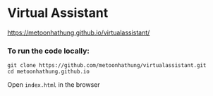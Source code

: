 # Virtual Assistant

https://metoonhathung.github.io/virtualassistant/

### To run the code locally:

```
git clone https://github.com/metoonhathung/virtualassistant.git
cd metoonhathung.github.io
```

Open `index.html` in the browser
